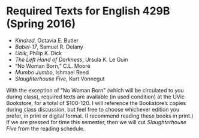 # Required Texts for English 429B (Spring 2016) 

* *Kindred*, Octavia E. Butler
* *Babel-17*, Samuel R. Delany 
* *Ubik*, Philip K. Dick			
* *The Left Hand of Darkness*, Ursula K. Le Guin 
* “No Woman Born,” C.L. Moore	
* *Mumbo Jumbo*, Ishmael Reed 
* *Slaughterhouse Five*, Kurt Vonnegut

With the exception of “No Woman Born” (which will be circulated to you during class), required texts are available (in used condition) at the UVic Bookstore, for a total of $100-120. I will reference the Bookstore’s copies during class discussion, but feel free to choose whichever edition you prefer, in print or digital format. (I recommend reading these books in print.) If we are pressed for time this semester, then we will cut *Slaughterhouse Five* from the reading schedule.  
